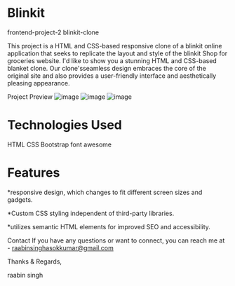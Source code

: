# Blinkit
frontend-project-2
blinkit-clone

This project is a HTML and CSS-based responsive clone of a blinkit online application that seeks to replicate the layout and style of the blinkit Shop for groceries website. 
I'd like to show you a stunning HTML and CSS-based blanket clone. Our clone'sseamless design embraces the core of the original site and also provides a user-friendly interface
and aesthetically pleasing appearance.

Project Preview
![image](https://github.com/raabin10/blinkit/assets/112077212/1682e6d1-1d75-4b1f-ae92-9d35499af45a)
![image](https://github.com/raabin10/blinkit/assets/112077212/7481189b-4462-41b0-954b-8c7bde895de8)
![image](https://github.com/raabin10/blinkit/assets/112077212/93793652-b850-46ea-bb99-400ddb5ed2bf)



# Technologies Used

HTML
CSS
Bootstrap
font awesome 


# Features

*responsive design, which changes to fit different screen sizes and gadgets.

*Custom CSS styling independent of third-party libraries.

*utilizes semantic HTML elements for improved SEO and accessibility.

Contact
If you have any questions or want to connect, you can reach me at - raabinsinghasokkumar@gmail.com

Thanks & Regards,

raabin singh
